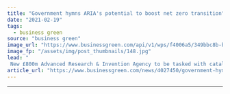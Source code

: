 ```yaml
---
title: "Government hymns ARIA's potential to boost net zero transition"
date: "2021-02-19"
tags: 
  - business green
source: "business green"
image_url: "https://www.businessgreen.com/api/v1/wps/f4006a5/349bbc8b-ba7a-4401-b430-d050d866205f/4/robot-artificial-intelligence-185x114.jpg"
image_fp: "/assets/img/post_thumbnails/148.jpg"
lead: "
 New £800m Advanced Research & Invention Agency to be tasked with catalysing cutting edge research to tackle global challenges such as disease outbreaks and climate change ..."
article_url: "https://www.businessgreen.com/news/4027450/government-hymns-aria-potential-boost-net-zero-transition"
---
```


---
